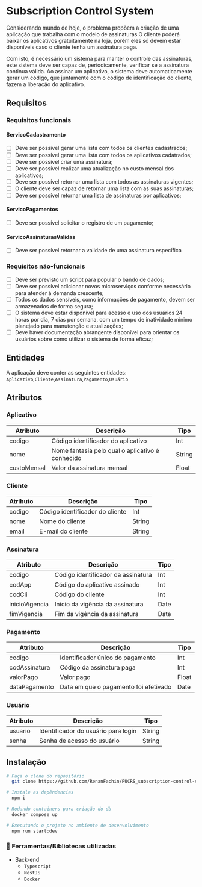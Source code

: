 # Subscription Control System
Considerando mundo de hoje, o problema propõem a criação de uma aplicação que trabalha com o modelo de assinaturas.O cliente poderá baixar os aplicativos gratuitamente na loja, porém eles só devem estar disponíveis caso o cliente tenha um assinatura paga. 

Com isto, é necessário um sistema para manter o controle das assinaturas, este sistema deve ser capaz de, periodicamente, verificar se a assinatura continua válida.
Ao assinar um aplicativo, o sistema deve automaticamente gerar um código, que juntamente com o código de identificação do cliente, fazem a liberação do aplicativo.

## Requisitos

### Requisitos funcionais

#### ServicoCadastramento
- [ ] Deve ser possível gerar uma lista com todos os clientes cadastrados;
- [ ] Deve ser possível gerar uma lista com todos os aplicativos cadatrados;
- [ ] Deve ser possível criar uma assinatura;
- [ ] Deve ser possível realizar uma atualização no custo mensal dos aplicativos;
- [ ] Deve ser possível retornar uma lista com todos as assinaturas vigentes;
- [ ] O cliente deve ser capaz de retornar uma lista com as suas assinaturas;
- [ ] Deve ser possível retornar uma lista de assinaturas por aplicativos;

#### ServicoPagamentos
- [ ] Deve ser possível solicitar o registro de um pagamento;

#### ServicoAssinaturasValidas
- [ ] Deve ser possível retornar a validade de uma assinatura específica



### Requisitos não-funcionais

- [ ] Deve ser previsto um script para popular o bando de dados;
- [ ] Deve ser possível adicionar novos microserviços conforme necessário para atender à demanda crescente;
- [ ] Todos os dados sensíveis, como informações de pagamento, devem ser armazenados de forma segura;
- [ ] O sistema deve estar disponível para acesso e uso dos usuários 24 horas por dia, 7 dias por semana, com um tempo de inatividade mínimo planejado para manutenção e atualizações;
- [ ] Deve haver documentação abrangente disponível para orientar os usuários sobre como utilizar o sistema de forma eficaz;

## Entidades
A aplicação deve conter as seguintes entidades: `Aplicativo`,`Cliente`,`Assinatura`,`Pagamento`,`Usuário`

## Atributos

### Aplicativo
| Atributo       | Descrição                                           | Tipo    |
|----------------|-----------------------------------------------------|---------|
| codigo         | Código identificador do aplicativo                  | Int     |
| nome           | Nome fantasia pelo qual o aplicativo é conhecido    | String  |
| custoMensal    | Valor da assinatura mensal                          | Float   |

### Cliente
| Atributo       | Descrição                                           | Tipo    |
|----------------|-----------------------------------------------------|---------|
| codigo         | Código identificador do cliente                     | Int     |
| nome           | Nome do cliente                                     | String  |
| email          | E-mail do cliente                                   | String  |

### Assinatura
| Atributo          | Descrição                                        | Tipo    |
|-------------------|--------------------------------------------------|---------|
| codigo            | Código identificador da assinatura               | Int     |
| codApp            | Código do aplicativo assinado                    | Int     |
| codCli            | Código do cliente                                | Int     |
| inicioVigencia    | Início da vigência da assinatura                 | Date    |
| fimVigencia       | Fim da vigência da assinatura                    | Date    |

### Pagamento
| Atributo       | Descrição                                           | Tipo    |
|----------------|-----------------------------------------------------|---------|
| codigo         | Identificador único do pagamento                    | Int     |
| codAssinatura  | Código da assinatura paga                           | Int     |
| valorPago      | Valor pago                                          | Float   |
| dataPagamento  | Data em que o pagamento foi efetivado               | Date    |

### Usuário
| Atributo    | Descrição                                              | Tipo    |
|-------------|--------------------------------------------------------|---------|
| usuario     | Identificador do usuário para login                    | String  |
| senha       | Senha de acesso do usuário                             | String  |


## Instalação


```bash
# Faça o clone do repositório
  git clone https://github.com/RenanFachin/PUCRS_subscription-control-system.git

# Instale as depêndencias
  npm i

# Rodando containers para criação do db
  docker compose up

# Executando o projeto no ambiente de desenvolvimento
  npm run start:dev
```

### 📘 Ferramentas/Bibliotecas utilizadas
- Back-end
  - `Typescript`
  - `NestJS`
  - `Docker`